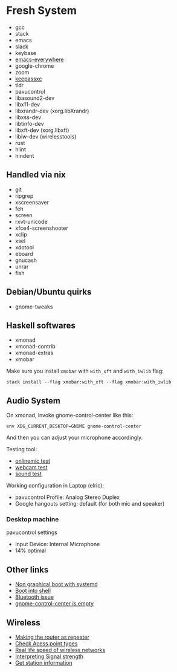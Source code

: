 # Fresh System

* gcc
* stack
* emacs
* slack
* keybase
* [emacs-everywhere](https://github.com/psibi/emacs-everywhere)
* google-chrome
* zoom 
* [keepassxc](https://github.com/keepassxreboot/keepassxc)
* tldr
* pavucontrol
* libasound2-dev
* libx11-dev
* libxrandr-dev (xorg.libXrandr)
* libxss-dev
* libtinfo-dev
* libxft-dev (xorg.libxft)
* libiw-dev (wirelesstools)
* rust
* hlint
* hindent

## Handled via nix

* git
* ripgrep
* xscreensaver
* feh
* screen
* rxvt-unicode
* xfce4-screenshooter
* xclip
* xsel
* xdotool
* eboard
* gnucash
* unrar
* fish

## Debian/Ubuntu quirks

* gnome-tweaks

## Haskell softwares

* xmonad
* xmonad-contrib
* xmonad-extras
* xmobar

Make sure you install `xmobar` with `with_xft` and `with_iwlib` flag:

``` shellsession
stack install --flag xmobar:with_xft --flag xmobar:with_iwlib
```

## Audio System

On xmonad, invoke gnome-control-center like this:

``` shellsession
env XDG_CURRENT_DESKTOP=GNOME gnome-control-center
```

And then you can adjust your microphone accordingly.

Testing tool:
* [onlinemic test](https://www.onlinemictest.com)
* [webcam test](https://www.onlinemictest.com/webcam-test/)
* [sound test](https://www.onlinemictest.com/sound-test/)

Working configuration in Laptop (elric):
* pavucontrol Profile: Analog Stereo Duplex
* Google hangouts setting: default (for both mic and speaker)

### Desktop machine

pavucontrol settings

* Input Device: Internal Microphone
* 14% optimal

## Other links

* [Non graphical boot with systemd](https://unix.stackexchange.com/a/164028/29539)
* [Boot into shell](https://askubuntu.com/questions/148717/how-do-i-boot-into-the-console-and-then-launch-the-ubuntu-desktop-from-it?noredirect=1&lq=1)
* [Bluetooth issue](https://askubuntu.com/a/1009114)
* [gnome-control-center is empty](https://www.reddit.com/r/archlinux/comments/75zpfe/gnomecontrolcenter32611_is_empty/)

## Wireless

* [Making the router as repeater](http://electrodisc.com/dd-wrt/atheros/repeater.htm)
* [Check Acess point types](https://unix.stackexchange.com/a/62271/29539)
* [Real life speed of wireless networks](https://www.speedguide.net/faq/what-is-the-actual-real-life-speed-of-wireless-374)
* [Interpreting Signal strength](https://www.speedguide.net/faq/what-is-the-actual-real-life-speed-of-wireless-374)
* [Get station information](https://superuser.com/a/1146324/177053)

